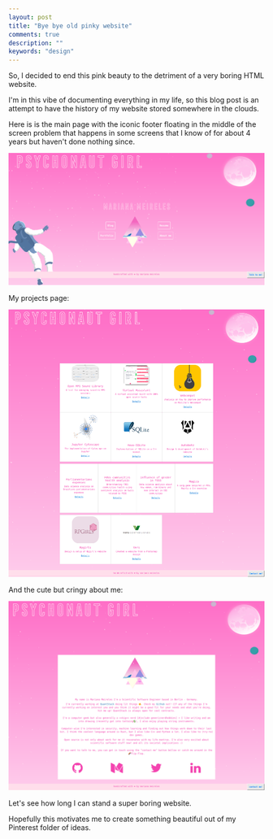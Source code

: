 ```yaml
---
layout: post
title: "Bye bye old pinky website"
comments: true
description: ""
keywords: "design"
---
```


So, I decided to end this pink beauty to the detriment of a very boring HTML website.

I'm in this vibe of documenting everything in my life, so this blog post is an attempt to have the history of my website stored somewhere in the clouds.

Here is is the main page with the iconic footer floating in the middle of the screen problem that happens in some screens that I know of for about 4 years but haven't done nothing since.

![main](/assets/blog/old-design/main-original.png)

My projects page:

![projects](/assets/blog/old-design/projects-original.png)

And the cute but cringy about me:

![about](/assets/blog/old-design/about-original.png)

Let's see how long I can stand a super boring website.

Hopefully this motivates me to create something beautiful out of my Pinterest folder of ideas.
